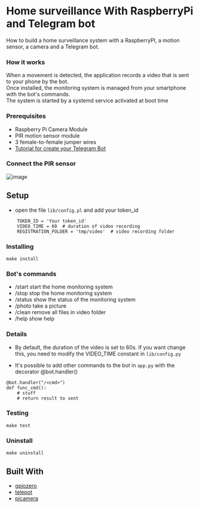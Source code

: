 # Home surveillance With RaspberryPi and Telegram bot 

How to build a home surveillance system with a RaspberryPI, a motion sensor, a camera and a Telegram bot. 

### How it works

When a movement is detected, the application records a video that is sent to your phone by the bot.  
Once installed, the monitoring system is managed from your smartphone with the bot's commands.  
The system is started by a systemd service activated at boot time

### Prerequisites

* Raspberry Pi Camera Module  
* PIR motion sensor module   
* 3 female-to-female jumper wires   
* [Tutorial for create your Telegram Bot](https://core.telegram.org/bots#3-how-do-i-create-a-bot)  

### Connect the PIR sensor

![image](img/pir-diagram.png)

## Setup
   
 * open the file `lib/config.pl` and add your token_id   
 ```
     TOKEN_ID = 'Your token_id'
     VIDEO_TIME = 60  # duration of video recording
     REGISTRATION_FOLDER = 'tmp/video'  # video recording folder
```

### Installing 
 
```
make install
```


### Bot's commands

* /start  start the home monitoring system 
* /stop   stop the home monitoring system  
* /status show the status of the monitoring system 
* /photo  take a picture   
* /clean  remove all files in video folder
* /help   show help 

### Details 

* By default, the duration of the video is set to 60s. If you want change this, you need to modify the VIDEO_TIME constant in `lib/config.py`    

* It's possible to add other commands to the bot in `app.py` with the decorator @bot.handler()
```
@bot.handler("/<cmd>")
def func_cmd():
    # stuff
    # return result to sent
```
  
### Testing
 
```
make test
```

### Uninstall
 
```
make uninstall
```

## Built With

* [gpiozero](https://pypi.org/project/gpiozero/)
* [telepot](https://pypi.org/project/telepot/)  
* [picamera](https://pypi.org/project/picamera/) 
